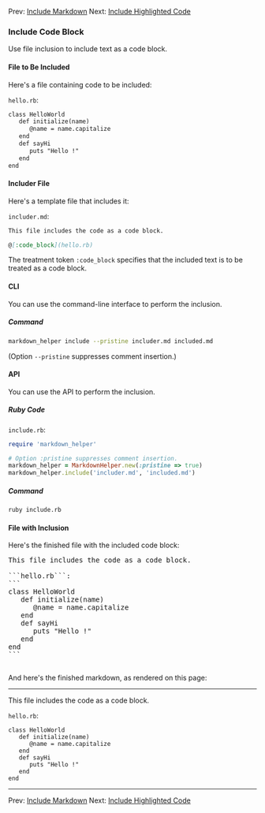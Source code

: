 Prev: [Include Markdown](../include_markdown/use_case.md)
Next: [Include Highlighted Code](../include_highlighted_code/use_case.md)

### Include Code Block

Use file inclusion to include text as a code block.

#### File to Be Included

Here's a file containing code to be included:

```hello.rb```:
```markdown
class HelloWorld
   def initialize(name)
      @name = name.capitalize
   end
   def sayHi
      puts "Hello !"
   end
end
```

#### Includer File

Here's a template file that includes it:

```includer.md```:
```markdown
This file includes the code as a code block.

@[:code_block](hello.rb)

```

The treatment token ```:code_block``` specifies that the included text is to be treated as a code block.

#### CLI

You can use the command-line interface to perform the inclusion.

##### Command

```sh
markdown_helper include --pristine includer.md included.md
```

(Option ```--pristine``` suppresses comment insertion.)

#### API

You can use the API to perform the inclusion.

##### Ruby Code

```include.rb```:
```ruby
require 'markdown_helper'

# Option :pristine suppresses comment insertion.
markdown_helper = MarkdownHelper.new(:pristine => true)
markdown_helper.include('includer.md', 'included.md')
```

##### Command

```sh
ruby include.rb
```

#### File with Inclusion

Here's the finished file with the included code block:

<pre>
This file includes the code as a code block.

```hello.rb```:
```
class HelloWorld
   def initialize(name)
      @name = name.capitalize
   end
   def sayHi
      puts "Hello !"
   end
end
```

</pre>

And here's the finished markdown, as rendered on this page:

---

This file includes the code as a code block.

```hello.rb```:
```
class HelloWorld
   def initialize(name)
      @name = name.capitalize
   end
   def sayHi
      puts "Hello !"
   end
end
```


---

Prev: [Include Markdown](../include_markdown/use_case.md)
Next: [Include Highlighted Code](../include_highlighted_code/use_case.md)
